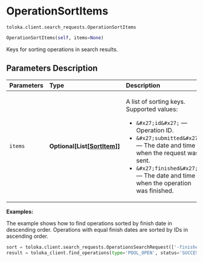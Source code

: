 # OperationSortItems
`toloka.client.search_requests.OperationSortItems`

```python
OperationSortItems(self, items=None)
```

Keys for sorting operations in search results.

## Parameters Description

| Parameters | Type | Description |
| :----------| :----| :-----------|
`items`|**Optional\[List\[[SortItem](toloka.client.search_requests.OperationSortItems.SortItem.md)\]\]**|<p>A list of sorting keys. Supported values:</p> <ul> <li>`&#x27;id&#x27;` — Operation ID.</li> <li>`&#x27;submitted&#x27;` — The date and time when the request was sent.</li> <li>`&#x27;finished&#x27;` — The date and time when the operation was finished.</li> </ul>

**Examples:**

The example shows how to find operations sorted by finish date in descending order. Operations with equal finish dates are sorted by IDs in ascending order.

```python
sort = toloka.client.search_requests.OperationsSearchRequest(['-finished', 'id'])
result = toloka_client.find_operations(type='POOL_OPEN', status='SUCCESS', sort=sort, limit=10)
```
